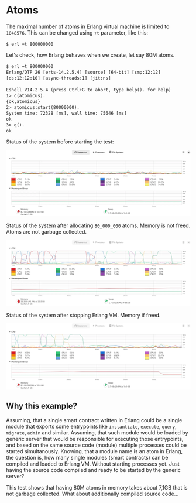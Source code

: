 # Atoms

The maximal number of atoms in Erlang virtual machine is limited to `1048576`.
This can be changed using `+t` parameter, like this:

```shell
$ erl +t 800000000
```

Let's check, how Erlang behaves when we create, let say 80M atoms.

```text
$ erl +t 800000000
Erlang/OTP 26 [erts-14.2.5.4] [source] [64-bit] [smp:12:12] [ds:12:12:10] [async-threads:1] [jit:ns]

Eshell V14.2.5.4 (press Ctrl+G to abort, type help(). for help)
1> c(atomicus).
{ok,atomicus}
2> atomicus:start(80000000).
System time: 72328 [ms], wall time: 75646 [ms]
ok
3> q().
ok
```
Status of the system before starting the test:

![before](./1.webp)

Status of the system after allocating `80_000_000` atoms. Memory is not freed. Atoms are not garbage collected.

![before](./2.webp)

Status of the system after stopping Erlang VM. Memory if freed.

![before](./3.webp)

## Why this example?

Assuming, that a single smart contract written in Erlang could be a single module that exports
some entrypoints like `instantiate`, `execute`, `query`, `migrate`, `admin` and similar.
Assuming, that such module would be loaded by generic server that would be responsible for
executing those entrypoints, and based on the same source code (module) multiple processes
could be started simultanously.
Knowing, that a module name is an atom in Erlang, the question is, how many single modules
(smart contracts) can be compiled and loaded to Erlang VM. Without starting processes yet.
Just having the source code compiled and ready to be started by the generic server?

This test shows that having 80M atoms in memory takes about 7,1GB that is not garbage collected.
What about additionally compiled source code... 
